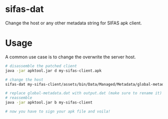 # sifas-dat
Change the host or any other metadata string for SIFAS apk client.

# Usage
A common use case is to change the overwrite the server host.

```bash
# disassemble the patched client
java -jar apktool.jar d my-sifas-client.apk

# change the host
sifas-dat my-sifas-client/assets/bin/Data/Managed/Metadata/global-metadata.dat 192.168.1.123 192.168.1.170

# replace global-metadata.dat with output.dat (make sure to rename it)
# reassemble
java -jar apktool.jar b my-sifas-client

# now you have to sign your apk file and voila!
```
